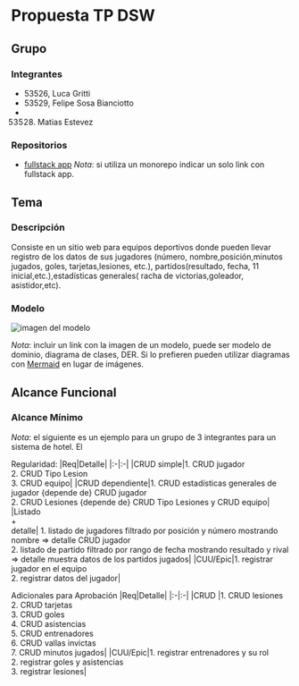 # Propuesta TP DSW

## Grupo
### Integrantes
* 53526, Luca Gritti
* 53529, Felipe Sosa Bianciotto
* 53528. Matias Estevez

### Repositorios
* [fullstack app](https://github.com/felisosa/TP-Back-Estevez-Sosa-Gritti.git)
*Nota*: si utiliza un monorepo indicar un solo link con fullstack app.

## Tema
### Descripción
Consiste en un sitio web para equipos deportivos donde pueden llevar registro de los datos de sus jugadores (número, nombre,posición,minutos jugados, goles, tarjetas,lesiones, etc.), partidos(resultado, fecha, 11 inicial,etc.),estadísticas generales( racha de victorias,goleador, asistidor,etc).

### Modelo
![imagen del modelo]()

*Nota*: incluir un link con la imagen de un modelo, puede ser modelo de dominio, diagrama de clases, DER. Si lo prefieren pueden utilizar diagramas con [Mermaid](https://mermaid.js.org) en lugar de imágenes.

## Alcance Funcional 

### Alcance Mínimo

*Nota*: el siguiente es un ejemplo para un grupo de 3 integrantes para un sistema de hotel. El 

Regularidad:
|Req|Detalle|
|:-|:-|
|CRUD simple|1. CRUD jugador<br>2. CRUD Tipo Lesion<br>3. CRUD equipo|
|CRUD dependiente|1. CRUD estadísticas generales de jugador {depende de} CRUD jugador<br>2. CRUD Lesiones {depende de} CRUD Tipo Lesiones y CRUD equipo|
|Listado<br>+<br>detalle| 1. listado de jugadores filtrado por posición y número mostrando nombre => detalle CRUD jugador<br> 2. listado de partido filtrado por rango de fecha mostrando resultado y rival => detalle muestra datos de los partidos jugados|
|CUU/Epic|1. registrar jugador en el equipo<br>2. registrar datos del jugador|


Adicionales para Aprobación
|Req|Detalle|
|:-|:-|
|CRUD |1. CRUD lesiones<br>2. CRUD tarjetas<br>3. CRUD goles<br>4. CRUD asistencias<br>5. CRUD entrenadores<br>6. CRUD vallas invictas<br>7. CRUD minutos jugados|
|CUU/Epic|1. registrar entrenadores y su rol<br>2. registrar goles y asistencias<br>3. registrar lesiones|



